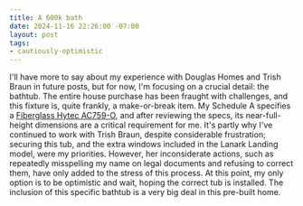 ```yaml
---
title: A 600k bath
date: 2024-11-16 22:26:00 -07:00
layout: post
tags:
- cautiously-optimistic
---
```


I'll have more to say about my experience with Douglas Homes and Trish Braun in future posts, but for now, I'm focusing on a crucial detail: the bathtub.  The entire house purchase has been fraught with challenges, and this fixture is, quite frankly, a make-or-break item. My Schedule A specifies a [Fiberglass Hytec AC759-O](https://www.hytec.ca/product-detail/AC759?skuid=AC759-0), and after reviewing the specs, its near-full-height dimensions are a critical requirement for me.  It's partly why I've continued to work with Trish Braun, despite considerable frustration; securing this tub, and the extra windows included in the Lanark Landing model, were my priorities.  However, her inconsiderate actions, such as repeatedly misspelling my name on legal documents and refusing to correct them, have only added to the stress of this process.  At this point, my only option is to be optimistic and wait, hoping the correct tub is installed.  The inclusion of this specific bathtub is a very big deal in this pre-built home.
